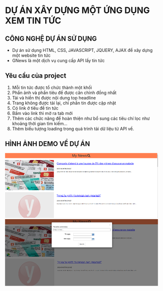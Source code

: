 # DỰ ÁN XÂY DỰNG MỘT ỨNG DỤNG XEM TIN TỨC

## CÔNG NGHỆ DỰ ÁN SỬ DỤNG
 - Dự án sử dụng HTML, CSS, JAVASCRIPT, JQUERY, AJAX để xây dựng một website tin tức
 - GNews là một dịch vụ cung cấp API lấy tin tức
  
## Yêu cầu của project
1. Mỗi tin tức được tổ chức thành một khối
2. Phần ảnh và phần tiêu đề được căn chỉnh đồng nhất 
3. Tải và hiển thị được nội dung top headline
4. Trang không được tải lại, chỉ phần tin được cập nhật
5. Có link ở tiêu đề tin tức
6. Bấm vào link thì mở ra tab mới
7. Thêm các chức năng để hoàn thiện như bổ sung các tiêu chí lọc như khoảng thời gian tìm kiếm...
8. Thêm biểu tượng loading trong quá trình tải dữ liệu từ API về.

## HÌNH ẢNH DEMO VỀ DỰ ÁN
![1](https://github.com/sonnb96/WEB-NEW-API/blob/main/home.png)
![2](https://github.com/sonnb96/WEB-NEW-API/blob/main/search.png)

